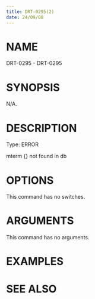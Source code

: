 ```yaml
---
title: DRT-0295(2)
date: 24/09/08
---
```


# NAME

DRT-0295 - DRT-0295

# SYNOPSIS

N/A.

# DESCRIPTION

Type: ERROR

mterm {} not found in db

# OPTIONS

This command has no switches.

# ARGUMENTS

This command has no arguments.

# EXAMPLES

# SEE ALSO
